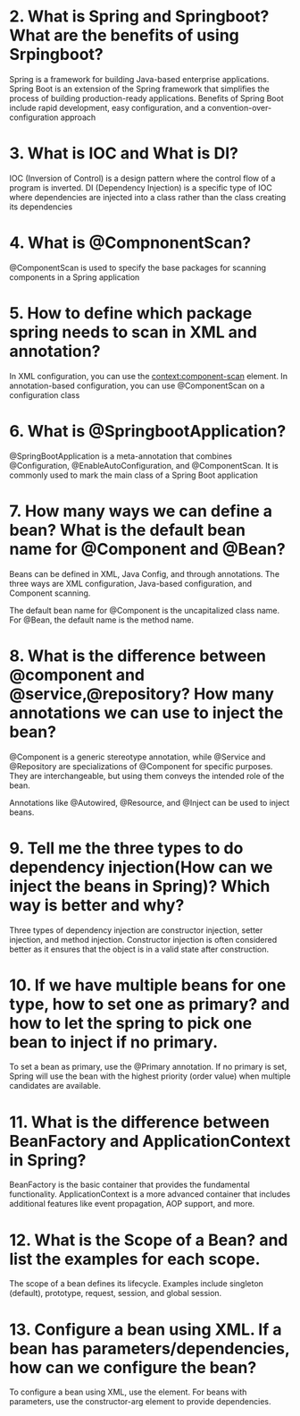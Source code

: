 # 2. What is Spring and Springboot? What are the benefits of using Srpingboot?

Spring is a framework for building Java-based enterprise applications. Spring Boot is an extension of the Spring framework that simplifies the process of building production-ready applications. Benefits of Spring Boot include rapid development, easy configuration, and a convention-over-configuration approach

# 3. What is IOC and What is DI?

IOC (Inversion of Control) is a design pattern where the control flow of a program is inverted. DI (Dependency Injection) is a specific type of IOC where dependencies are injected into a class rather than the class creating its dependencies

# 4. What is @CompnonentScan?

@ComponentScan is used to specify the base packages for scanning components in a Spring application

# 5. How to define which package spring needs to scan in XML and annotation?

In XML configuration, you can use the <context:component-scan> element. In annotation-based configuration, you can use @ComponentScan on a configuration class

# 6. What is @SpringbootApplication?

@SpringBootApplication is a meta-annotation that combines @Configuration, @EnableAutoConfiguration, and @ComponentScan. It is commonly used to mark the main class of a Spring Boot application

# 7. How many ways we can define a bean? What is the default bean name for @Component and @Bean?

Beans can be defined in XML, Java Config, and through annotations. The three ways are XML configuration, Java-based configuration, and Component scanning.

The default bean name for @Component is the uncapitalized class name. For @Bean, the default name is the method name.

# 8. What is the difference between @component and @service,@repository? How many annotations we can use to inject the bean?

@Component is a generic stereotype annotation, while @Service and @Repository are specializations of @Component for specific purposes. They are interchangeable, but using them conveys the intended role of the bean.

Annotations like @Autowired, @Resource, and @Inject can be used to inject beans.

# 9. Tell me the three types to do dependency injection(How can we inject the beans in Spring)? Which way is better and why?

Three types of dependency injection are constructor injection, setter injection, and method injection. Constructor injection is often considered better as it ensures that the object is in a valid state after construction.

# 10. If we have multiple beans for one type, how to set one as primary? and how to let the spring to pick one bean to inject if no primary.

To set a bean as primary, use the @Primary annotation. If no primary is set, Spring will use the bean with the highest priority (order value) when multiple candidates are available.

# 11. What is the difference between BeanFactory and ApplicationContext in Spring?

BeanFactory is the basic container that provides the fundamental functionality. ApplicationContext is a more advanced container that includes additional features like event propagation, AOP support, and more.

# 12. What is the Scope of a Bean? and list the examples for each scope.

The scope of a bean defines its lifecycle. Examples include singleton (default), prototype, request, session, and global session.

# 13. Configure a bean using XML. If a bean has parameters/dependencies, how can we configure the bean?

To configure a bean using XML, use the <bean> element. For beans with parameters, use the constructor-arg element to provide dependencies.
